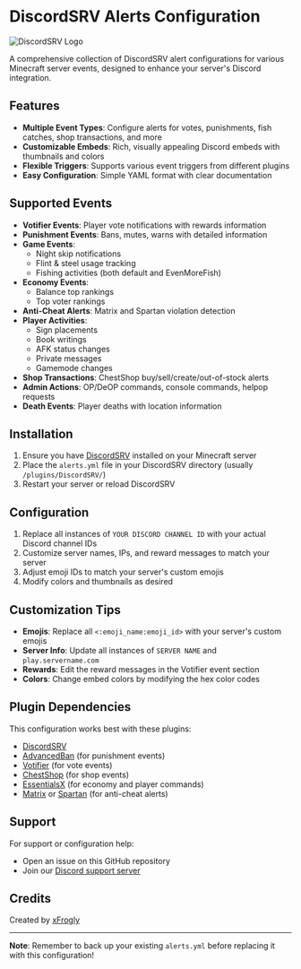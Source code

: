 # DiscordSRV Alerts Configuration

![DiscordSRV Logo](https://i.imgur.com/J0wYVXt.png)

A comprehensive collection of DiscordSRV alert configurations for various Minecraft server events, designed to enhance your server's Discord integration.

## Features

- **Multiple Event Types**: Configure alerts for votes, punishments, fish catches, shop transactions, and more
- **Customizable Embeds**: Rich, visually appealing Discord embeds with thumbnails and colors
- **Flexible Triggers**: Supports various event triggers from different plugins
- **Easy Configuration**: Simple YAML format with clear documentation

## Supported Events

- **Votifier Events**: Player vote notifications with rewards information
- **Punishment Events**: Bans, mutes, warns with detailed information
- **Game Events**: 
  - Night skip notifications
  - Flint & steel usage tracking
  - Fishing activities (both default and EvenMoreFish)
- **Economy Events**:
  - Balance top rankings
  - Top voter rankings
- **Anti-Cheat Alerts**: Matrix and Spartan violation detection
- **Player Activities**:
  - Sign placements
  - Book writings
  - AFK status changes
  - Private messages
  - Gamemode changes
- **Shop Transactions**: ChestShop buy/sell/create/out-of-stock alerts
- **Admin Actions**: OP/DeOP commands, console commands, helpop requests
- **Death Events**: Player deaths with location information

## Installation

1. Ensure you have [DiscordSRV](https://www.spigotmc.org/resources/discordsrv.18494/) installed on your Minecraft server
2. Place the `alerts.yml` file in your DiscordSRV directory (usually `/plugins/DiscordSRV/`)
3. Restart your server or reload DiscordSRV

## Configuration

1. Replace all instances of `YOUR DISCORD CHANNEL ID` with your actual Discord channel IDs
2. Customize server names, IPs, and reward messages to match your server
3. Adjust emoji IDs to match your server's custom emojis
4. Modify colors and thumbnails as desired

## Customization Tips

- **Emojis**: Replace all `<:emoji_name:emoji_id>` with your server's custom emojis
- **Server Info**: Update all instances of `SERVER NAME` and `play.servername.com`
- **Rewards**: Edit the reward messages in the Votifier event section
- **Colors**: Change embed colors by modifying the hex color codes

## Plugin Dependencies

This configuration works best with these plugins:

- [DiscordSRV](https://www.spigotmc.org/resources/discordsrv.18494/)
- [AdvancedBan](https://www.spigotmc.org/resources/advancedban.8695/) (for punishment events)
- [Votifier](https://www.spigotmc.org/resources/votifier.27924/) (for vote events)
- [ChestShop](https://dev.bukkit.org/projects/chestshop) (for shop events)
- [EssentialsX](https://essentialsx.net/) (for economy and player commands)
- [Matrix](https://matrix.rip/) or [Spartan](https://www.spigotmc.org/resources/spartan-advanced-anti-cheat-hack-blocker.25638/) (for anti-cheat alerts)

## Support

For support or configuration help:
- Open an issue on this GitHub repository
- Join our [Discord support server](https://discord.gg/THNHYkh2aV)

## Credits

Created by [xFrogly](https://github.com/xfrogly)

---

**Note**: Remember to back up your existing `alerts.yml` before replacing it with this configuration!
